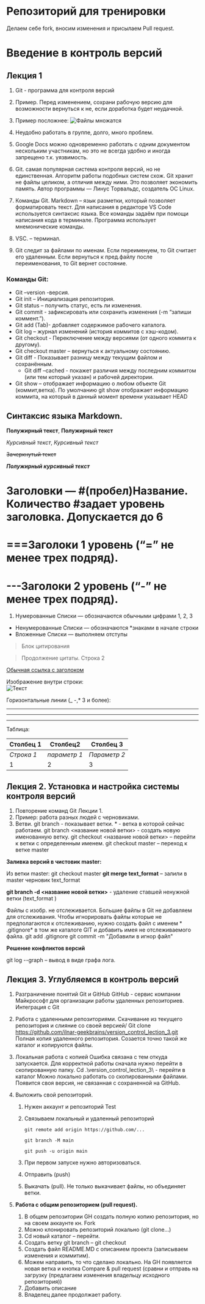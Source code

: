 # Репозиторий для тренировки

Делаем себе fork, вносим изменения и присылаем Pull request.
# Введение в контроль версий


## Лекция 1

1. Git - программа для контроля версий
2. Пример. Перед изменением, сохрани рабочую версию для возможности вернуться к не, если доработка будет неудачной.
3. Пример посложнее: 
 ![Файлы множатся](Lec2%20%E2%80%94%20%D0%BA%D0%BE%D0%BF%D0%B8%D1%8F.png)

4. Неудобно работать в группе, долго, много проблем.
5. Google Docs можно одновременно работать с одним документом нескольким участникам, но это не всегда удобно и иногда запрещено т.к. уязвимость.
6. Git. самая популярная система контроля версий, но не единственная. Алгоритм работы подобных систем схож. Git хранит не файлы целиком, а отличия между ними. Это позволяет экономить память. Автор программы — Линус Торвальдс, создатель ОС Linux.
7. Команды Git. Markdown – язык разметки, который позволяет форматировать текст. Для написания в редакторе VS Code используется синтаксис языка. Все команды задаём при помощи написания кода в терминале. Программа использует мнемонические команды.
8. VSC.  – терминал. 
9. Git следит за файлами по именам. Если переименуем, то Git считает его удаленным. Если вернуться к пред.файлу после переименования, то Git вернет состояние.


### Команды Git:
* Git –version -версия.
* Git init – Инициализация репозитория.
* Git status – получить статус, есть ли изменения.
* Git commit - зафиксировать или сохранить изменения (-m “запиши коммент.”).
* Git add (Tab)- добавляет содержимое рабочего каталога.
* Git log – журнал изменений (история коммитов с хэш-кодом).
* Git checkout  - Переключение между версиями (от одного коммита к другому).
* Git checkout  master – вернуться к актуальному состоянию.
* Git diff - Показывает разницу между текущим файлом и сохранённым.
    * Git diff –cached - покажет различия между последним коммитом (или тем который указан) и рабочей директории.
* Git show – отображает информацию о любом объекте Git (коммит,ветка).
По умолчанию git show отображает информацию коммита, на который в
данный момент времени указывает HEAD


## Синтаксис языка Markdown.

**Полужирный текст**, __Полужирный текст__

*Курсивный текст*, _Курсивный текст_

~~Зачеркнутый текст~~

***Полужирный курсивный текст***

# Заголовки — #(пробел)Название. Количество #задает уровень заголовка. Допускается до 6

 # ===Заголоки 1 уровень (“=” не менее трех подряд).
# ---Заголоки 2 уровень (“-” не менее трех подряд).

1. Нумерованные Списки — обозначаются обычными цифрами 1, 2, 3 
* Ненумерованные Списки — обозначаются *знаками в начале строки 
 * Вложенные Списки — выполняем отступы

 > Блок цитирования

 > Продолжение цитаты. Строка 2

[Обычная ссылка с заголоком](https://www.google.com "Сайт Google")


Изображение внутри строки:  
![Текст](https://www.google.com/images/logo.gif "Подсказка")

Горизонтальные линии (_ -,* 3 и более):
___

***
---
Таблица:

**Столбец 1**|**Столбец2**|**Столбец 3**
---|---|---
*Строка 1*|*параметр 1*|*Параметр 2*
1|2|3|

## Лекция 2. Установка и настройка системы контроля версий
1.	Повторение команд Git Лекции 1.
2.	Пример: работа разных людей с черновиками. 
3.	Ветви. 
        git branch - показывает ветки. * - ветка в которой сейчас работаем.
        git branch <название новой ветки> - создать новую именованную ветку.
        git checkout  <название новой ветки> – перейти к ветки с определенным именем.
        git checkout master – переход к ветке  master
        

**Заливка версий в чистовик master:**

Из ветки master: git checkout master
**git merge text_format** – залили в master черновик text_format

**git branch -d <название новой ветки>** - удаление ставшей ненужной ветки (text_format  )
 

 
	
Файлы  с изобр. не отслеживается. Большие файлы в Git не добавляем для отслеживания.
Чтобы игнорировать файлы которые не предполагаются к отслеживанию, нужно создать файл с именем * .gitignore* в том же каталоге GIT и добавить имея не отслеживаемого файла.
git add  .gitignore 
git commit -m "Добавили в игнор файл"

**Решение конфликтов версий**



git log --graph – вывод в виде графа лога.


## Лекция 3. Углубляемся  в контроль версий

1.	Разграничение понятий Git и GitHub
GitHub  - сервис компании Майкрософт для организации работы удаленных репозиториев. Интеграция с Git
2.	Работа с удаленными репозиториями. 
 Скачивание из текущего репозитория и слияние со своей версией/
Git clone https://github.com/ilnar-geekbrains/version_control_lection_3.git
Полная копия удаленного репозитория. Созается точно такой же каталог и копируются файлы.
3.	Локальная работа с копией 
	Ошибка связана с тем откуда запускается. Для корректной работы сначала нужно перейти в скопированную папку.
Cd  .\version_control_lection_3\ - перейти в каталог
Можно локально работать со скопированными файлами. Появится своя версия, не связанная с сохраненной на GitHub.
4.	Выложить свой репозиторий.
    1.	Нужен аккаунт и репозиторий Test
    2.	Связываем локальный и удаленный репозиторий

            git remote add origin https://github.com/...

            git branch -M main

            git push -u origin main


    5.	При первом запуске нужно авторизоваться.
    6.	Отправить (push) 
    7.	 Выкачать (pull). Не только выкачивает файлы, но объединяет ветки.



5.	**Работа с общим репозиторием (pull request).** 
    1.	В общем репозитории GH создать полную копию репозитория, но на своем аккаунте кн. Fork
    2.	Можно клонировать репозиторий локально (git clone…)
    3.	Cd  новый каталог – перейти.
    4.	Создать ветку git branch – git checkout
    5.	Создать файл README.MD с описанием проекта (записываем изменения и коммитим).
    6.	Можем направить, то что сделано локально. На GH появляется новая ветка и кнопка Compare & pull request (сравни и отправь на загрузку (предлагаем изменения владельцу исходного репозитория))
    7.	Добавить описание
    8.	Владелец далее продолжает работу.

